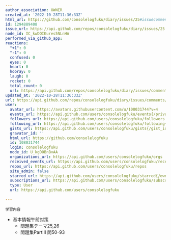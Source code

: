 ```yaml
---
author_association: OWNER
created_at: '2022-10-28T11:36:33Z'
html_url: https://github.com/consolelogfuku/diary/issues/25#issuecomment-1294889408
id: 1294889408
issue_url: https://api.github.com/repos/consolelogfuku/diary/issues/25
node_id: IC_kwDOIKures5NLnHA
performed_via_github_app: 
reactions:
  "+1": 0
  "-1": 0
  confused: 0
  eyes: 0
  heart: 0
  hooray: 0
  laugh: 0
  rocket: 0
  total_count: 0
  url: https://api.github.com/repos/consolelogfuku/diary/issues/comments/1294889408/reactions
updated_at: '2022-10-28T11:36:33Z'
url: https://api.github.com/repos/consolelogfuku/diary/issues/comments/1294889408
user:
  avatar_url: https://avatars.githubusercontent.com/u/108031744?v=4
  events_url: https://api.github.com/users/consolelogfuku/events{/privacy}
  followers_url: https://api.github.com/users/consolelogfuku/followers
  following_url: https://api.github.com/users/consolelogfuku/following{/other_user}
  gists_url: https://api.github.com/users/consolelogfuku/gists{/gist_id}
  gravatar_id: ''
  html_url: https://github.com/consolelogfuku
  id: 108031744
  login: consolelogfuku
  node_id: U_kgDOBnBvAA
  organizations_url: https://api.github.com/users/consolelogfuku/orgs
  received_events_url: https://api.github.com/users/consolelogfuku/received_events
  repos_url: https://api.github.com/users/consolelogfuku/repos
  site_admin: false
  starred_url: https://api.github.com/users/consolelogfuku/starred{/owner}{/repo}
  subscriptions_url: https://api.github.com/users/consolelogfuku/subscriptions
  type: User
  url: https://api.github.com/users/consolelogfuku

---
```

`学習内容`
- 基本情報午前対策
  - 問題集テーマ25,26
  - 問題集PartⅢ 問50-93 